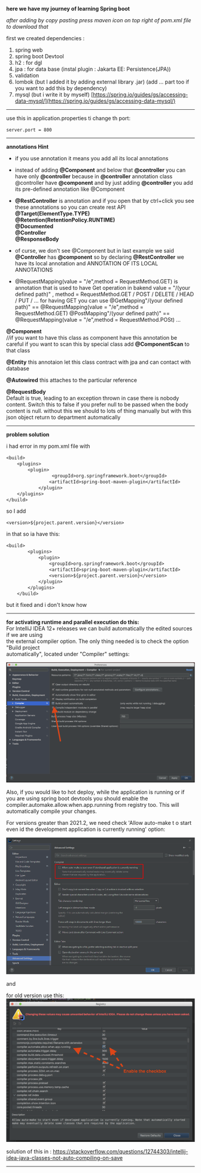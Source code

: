 **here we have my journey of learning Spring boot**

_after adding by copy pasting press maven icon on top right of pom.xml file to download that_


first we created dependencies :

1. spring web
2. spring boot Devtool
3. h2                    : for dgl
4. jpa                   : for data base  (instal plugin : Jakarta EE: Persistence ​(JPA))
5. validation     
6. lombok                 (but I added it by adding external library .jar) (add <Bulid> <plugings> ... <plugings> <Bulid> part too if you want to add this by dependency)
7. mysql                   (but i write it by myself) [https://spring.io/guides/gs/accessing-data-mysql/](https://spring.io/guides/gs/accessing-data-mysql/)
************************************************************************************************************************
use this in application.properties ti change th port:

    server.port = 800 
************************************************************************************************************************

**annotations Hint**



* if you use annotation it means you  add all its local annotations 


* instead of adding **@Component** and below that **@controller**
you can have only **@controller** 
because
in **@controller** annotation class @controller have **@component** and by just adding **@controller** you add its pre-defined
annotation like @Component




* **@RestController** is annotation and if you open that by ctrl+click you see these annotations
so you can create rest API
**@Target(ElementType.TYPE)**  
**@Retention(RetentionPolicy.RUNTIME)**  
**@Documented**   
**@Controller**   
**@ResponseBody**     

* of curse, we don't see @Component but in last example we said **@Controller** has **@component** so
by declaring **@RestController** we have its local annotation and ANNOTATION OF ITS LOCAL ANNOTATIONS





* @RequestMapping(value = "/e",method = RequestMethod.GET) is annotation that is used to have Get operation in bakend
  value = "/(your defined path)" , method = RequestMethod.GET / POST / DELETE / HEAD / PUT / ...
for having GET you can use 
@GetMapping"/(your defined path)" == @RequestMapping(value = "/e",method = RequestMethod.GET)
@PostMapping"/(your defined path)" == @RequestMapping(value = "/e",method = RequestMethod.POSt)
...    


**@Component**   
//if you want to have this class as component have this annotation
be careful if you want to scan this by special class add **@ComponentScan** to that class

**@Entity**
this annotaion let this class contract with jpa and can contact with database

**@Autowired**
this attaches to the particular reference

**@RequestBody**    
Default is true, leading to an exception thrown in case there is nobody content.
Switch this to false if you prefer null to be passed when the body content is null.
without this we should to lots of thing manually but with this json object return to department automatically


************************************************************************************************************************

**problem solution**




i had error in my pom.xml file with

    <build>
        <plugins>
            <plugin>
                     <groupId>org.springframework.boot</groupId>
                    <artifactId>spring-boot-maven-plugin</artifactId>
                </plugin>
        </plugins>
    </build>

so I add
    
    <version>${project.parent.version}</version>

in that so ia have this:

    <build>
    		<plugins>
    			<plugin>
	    			<groupId>org.springframework.boot</groupId>
	    			<artifactId>spring-boot-maven-plugin</artifactId>
	    			<version>${project.parent.version}</version>
	    		</plugin>
	    	</plugins>
	    </build>

but it fixed and i don't know how

********************************
**for activating runtime and parallel execution do this:**     
For IntelliJ IDEA 12+ releases we can build automatically the edited sources if we are using    
the external compiler option. The only thing needed is to check the option "Build project   
automatically", located under "Compiler" settings:   

![img.png](pics/img.png)


Also, if you would like to hot deploy, while the application is running or 
if you are using spring boot devtools you should enable the compiler.automake.allow.when.app.running from registry too. This will automatically compile your changes.

For versions greater than 2021.2, we need check 'Allow auto-make t o 
start even id the development application is currently running' option:

![img_1.png](pics/img_1.png)

and 

for old version use this:
![img_2.png](pics/img_2.png)


solution of this in :
https://stackoverflow.com/questions/12744303/intellij-idea-java-classes-not-auto-compiling-on-save




********************************
